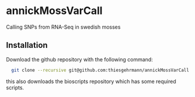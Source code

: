 # annickMossVarCall
Calling SNPs from RNA-Seq in swedish mosses

## Installation

Download the github repository with the following command:

```bash
  git clone --recursive git@github.com:thiesgehrmann/annickMossVarCall.git
```

this also downloads the bioscripts repository which has some required scripts.
